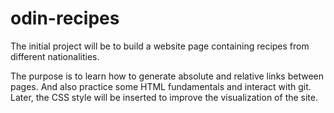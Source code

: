 # odin-recipes
The initial project will be to build a website page containing recipes from different nationalities.

The purpose is to learn how to generate absolute and relative links between pages. And also practice some HTML fundamentals and interact with git. Later, the CSS style will be inserted to improve the visualization of the site.